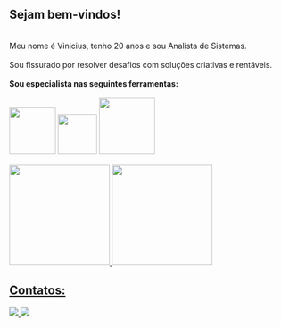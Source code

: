 <div>
 <h2>Sejam bem-vindos!</h2>
 <br>
  Meu nome é Vinicius, tenho 20 anos e sou Analista de Sistemas. </br> </br>
  Sou fissurado por resolver desafios com soluções criativas e rentáveis.
</div>
</br>
<div>
    <b>Sou especialista nas seguintes ferramentas:</b> </br> </br>
    <img src="https://img.shields.io/badge/MySQL-00000F?style=for-the-badge&logo=mysql&logoColor=white" width="83px"/>
    <img src="https://img.shields.io/badge/.NET-5C2D91?style=for-the-badge&logo=.net&logoColor=white" width="70px"/>
    <img src="https://img.shields.io/badge/Angular-DD0031?style=for-the-badge&logo=angular&logoColor=white" width="100px"/>
</div>

<br> 
<div>
<a href="https://github.com/viniciussoares18">
<img height="180em" src="https://github-readme-stats.vercel.app/api/top-langs/?username=viniciussoares18&layout=compact&langs_count=7&theme=tokyonight"/>
<img height="180em" src="https://github-readme-stats.vercel.app/api?username=viniciussoares18&show_icons=true&theme=tokyonight&include_all_commits=true&count_private=true"/>
</div>

<h2>Contatos:</h2>
<div>
 <a href="mailto:vinicius.sds04@gmail.com">
  <img src="https://img.shields.io/badge/Gmail-D14836?style=for-the-badge&logo=gmail&logoColor=white">
 </a>
 <a href="https://www.linkedin.com/in/vinicius-soares-0806a9191/">
  <img src="https://img.shields.io/badge/LinkedIn-0077B5?style=for-the-badge&logo=linkedin&logoColor=white">
 </a>   
 <div>
